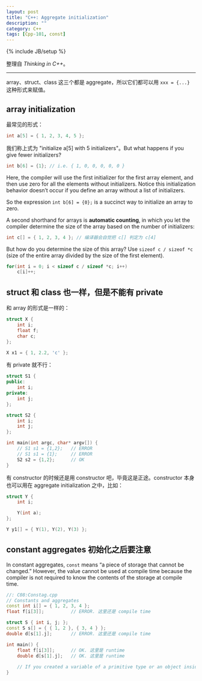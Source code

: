 ```yaml
---
layout: post
title: "C++: Aggregate initialization"
description: ""
category: C++
tags: [Cpp-101, const]
---
```

{% include JB/setup %}

整理自 _Thinking in C++_。

-----

array、struct、class 这三个都是 aggregate，所以它们都可以用 `xxx = {...}` 这种形式来赋值。

## array initialization

最常见的形式：

```cpp
int a[5] = { 1, 2, 3, 4, 5 };
```

我们称上式为 "initialize a[5] with 5 initializers"。But what happens if you give fewer initializers? 

```cpp
int b[6] = {1}; // i.e. { 1, 0, 0, 0, 0, 0 }
```

Here, the compiler will use the first initializer for the first array element, and then use zero for all the elements without initializers. Notice this initialization behavior doesn’t occur if you define an array without a list of initializers. 

So the expression `int b[6] = {0};` is a succinct way to initialize an array to zero.

A second shorthand for arrays is **automatic counting**, in which you let the compiler determine the size of the array based on the number of initializers:

```cpp
int c[] = { 1, 2, 3, 4 }; // 编译器会自觉把 c[] 判定为 c[4]
```

But how do you determine the size of this array? Use `sizeof c / sizeof *c` (size of the entire array divided by the size of the first element).

```cpp
for(int i = 0; i < sizeof c / sizeof *c; i++)
	c[i]++;
```

## struct 和 class 也一样，但是不能有 private

和 array 的形式是一样的：

```cpp
struct X {
	int i;
	float f;
	char c;
};

X x1 = { 1, 2.2, 'c' };
```

有 private 就不行：

```cpp
struct S1 {
public:
	int i;
private:
	int j;
};

struct S2 {
	int i;
	int j;
};

int main(int argc, char* argv[]) {
	// S1 s1 = {1,2}; 	// ERROR
	// S1 s1 = {1};		// ERROR
	S2 s2 = {1,2};		// OK
}
```

有 constructor 的时候还是用 constructor 吧，毕竟这是正途。constructor 本身也可以用在 aggregate initialization 之中，比如：

```cpp
struct Y {
	int i;

	Y(int a);
};

Y y1[] = { Y(1), Y(2), Y(3) };
```

## constant aggregates 初始化之后要注意

In constant aggregates, `const` means “a piece of storage that cannot be changed.” However, the value cannot be used at compile time because the compiler is not required to know the contents of the storage at compile time.

```cpp
//: C08:Constag.cpp
// Constants and aggregates
const int i[] = { 1, 2, 3, 4 };
float f[i[3]]; 			// ERROR. 这里还是 compile time 

struct S { int i, j; };
const S s[] = { { 1, 2 }, { 3, 4 } };
double d[s[1].j];		// ERROR. 这里还是 compile time 

int main() {
	float f[i[3]];		// OK. 这里是 runtime 
	double d[s[1].j];	// OK. 这里是 runtime 
	
	// If you created a variable of a primitive type or an object inside a function, you created it at runtime
}
```
